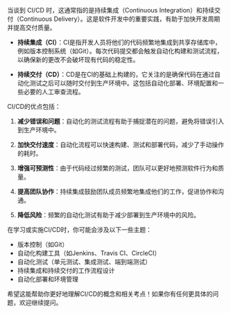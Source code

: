 当谈到 CI/CD 时，这通常指的是持续集成（Continuous Integration）和持续交付（Continuous Delivery）。这是软件开发中的重要实践，有助于加快开发周期并提高交付质量。

- **持续集成（CI）**：CI是指开发人员将他们的代码频繁地集成到共享存储库中，例如版本控制系统（如Git）。每次代码提交都会触发自动化构建和测试流程，以确保新的更改不会破坏现有代码的稳定性。

- **持续交付（CD）**：CD是在CI的基础上构建的，它关注的是确保代码在通过自动化测试之后可以随时交付到生产环境中。这包括自动化部署、环境配置和一些必要的人工审查流程。

CI/CD的优点包括：

1. **减少错误和问题**：自动化的测试流程有助于捕捉潜在的问题，避免将错误引入到生产环境中。
   
2. **加快交付速度**：自动化流程可以快速构建、测试和部署代码，减少了手动操作的耗时。

3. **增强可预测性**：由于代码经过频繁的测试，团队可以更好地预测软件行为和质量。

4. **提高团队协作**：持续集成鼓励团队成员频繁地集成他们的工作，促进协作和沟通。

5. **降低风险**：频繁的自动化测试有助于减少部署到生产环境中的风险。

在学习或实施CI/CD时，你可能会涉及以下一些主题：

- 版本控制（如Git）
- 自动化构建工具（如Jenkins、Travis CI、CircleCI）
- 自动化测试（单元测试、集成测试、端到端测试）
- 持续集成和持续交付的工作流程设计
- 自动化部署和环境管理

希望这能帮助你更好地理解CI/CD的概念和相关考点！如果你有任何更具体的问题，欢迎继续提问。